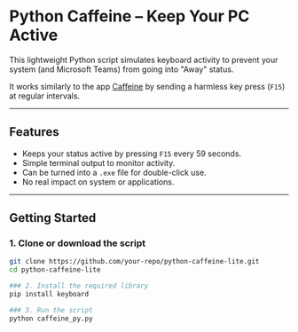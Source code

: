 # Python Caffeine – Keep Your PC Active

This lightweight Python script simulates keyboard activity to prevent your system (and Microsoft Teams) from going into "Away" status.

It works similarly to the app [Caffeine](https://www.zhornsoftware.co.uk/caffeine/) by sending a harmless key press (`F15`) at regular intervals.

---

## Features

- Keeps your status active by pressing `F15` every 59 seconds.
- Simple terminal output to monitor activity.
- Can be turned into a `.exe` file for double-click use.
- No real impact on system or applications.

---

## Getting Started

### 1. Clone or download the script

```bash
git clone https://github.com/your-repo/python-caffeine-lite.git
cd python-caffeine-lite

### 2. Install the required library
pip install keyboard

### 3. Run the script
python caffeine_py.py
